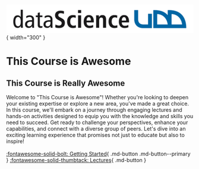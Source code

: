 ![Logo](assets/images/logo-ids.png){ width="300" }

# This Course is Awesome

## This Course is Really Awesome

Welcome to "This Course is Awesome"! Whether you're looking to deepen your existing expertise or explore a new area, you've made a great choice. In this course, we'll embark on a journey through engaging lectures and hands-on activities designed to equip you with the knowledge and skills you need to succeed. Get ready to challenge your perspectives, enhance your capabilities, and connect with a diverse group of peers. Let's dive into an exciting learning experience that promises not just to educate but also to inspire!
<br>
<br>
[:fontawesome-solid-bolt: Getting Started](welcome.md){ .md-button .md-button--primary } [:fontawesome-solid-thumbtack: Lectures](lectures/index.md){ .md-button }